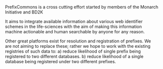 PrefixCommons is a cross cutting effort started by members of the Monarch Initiative and BD2K

It aims to integrate available information about various web identifier schemes in the life-sciences with the aim of making this information machine actionable and human searchable by anyone for any reason. 

Other great platforms exist for resolution and registration of prefixes. We are not aiming to replace these; rather we hope to work with the existing registries of such data to:
a) reduce likelihood of single prefix being registered to two different databases.
b) reduce likelihood of a single database being registered under two different prefixes.
